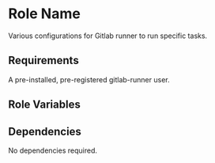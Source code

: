 Role Name
=========

Various configurations for Gitlab runner to run specific tasks.

Requirements
------------


A pre-installed, pre-registered gitlab-runner user.

Role Variables
--------------



Dependencies
------------

No dependencies required.

